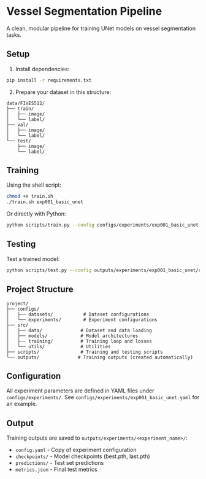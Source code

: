 # Vessel Segmentation Pipeline

A clean, modular pipeline for training UNet models on vessel segmentation tasks.

## Setup

1. Install dependencies:
```bash
pip install -r requirements.txt
```

2. Prepare your dataset in this structure:
```
data/FIVES512/
├── train/
│   ├── image/
│   └── label/
├── val/
│   ├── image/
│   └── label/
└── test/
    ├── image/
    └── label/
```

## Training

Using the shell script:
```bash
chmod +x train.sh
./train.sh exp001_basic_unet
```

Or directly with Python:
```bash
python scripts/train.py --config configs/experiments/exp001_basic_unet.yaml
```

## Testing

Test a trained model:
```bash
python scripts/test.py --config outputs/experiments/exp001_basic_unet/config.yaml
```

## Project Structure

```
project/
├── configs/
│   ├── datasets/           # Dataset configurations
│   └── experiments/        # Experiment configurations
├── src/
│   ├── data/              # Dataset and data loading
│   ├── models/            # Model architectures
│   ├── training/          # Training loop and losses
│   └── utils/             # Utilities
├── scripts/               # Training and testing scripts
└── outputs/              # Training outputs (created automatically)
```

## Configuration

All experiment parameters are defined in YAML files under `configs/experiments/`.
See `configs/experiments/exp001_basic_unet.yaml` for an example.

## Output

Training outputs are saved to `outputs/experiments/<experiment_name>/`:
- `config.yaml` - Copy of experiment configuration
- `checkpoints/` - Model checkpoints (best.pth, last.pth)
- `predictions/` - Test set predictions
- `metrics.json` - Final test metrics 